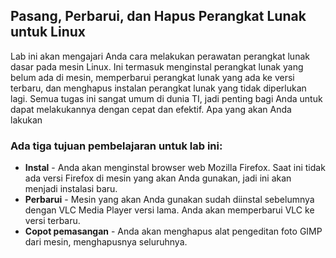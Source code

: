 ## Pasang, Perbarui, dan Hapus Perangkat Lunak untuk Linux

Lab ini akan mengajari Anda cara melakukan perawatan perangkat lunak dasar pada mesin Linux. Ini termasuk menginstal perangkat lunak yang belum ada di mesin, memperbarui perangkat lunak yang ada ke versi terbaru, dan menghapus instalan perangkat lunak yang tidak diperlukan lagi. Semua tugas ini sangat umum di dunia TI, jadi penting bagi Anda untuk dapat melakukannya dengan cepat dan efektif.
Apa yang akan Anda lakukan

### Ada tiga tujuan pembelajaran untuk lab ini:

* **Instal** - Anda akan menginstal browser web Mozilla Firefox. Saat ini tidak ada versi Firefox di mesin yang akan Anda gunakan, jadi ini akan menjadi instalasi baru.
* **Perbarui** - Mesin yang akan Anda gunakan sudah diinstal sebelumnya dengan VLC Media Player versi lama. Anda akan memperbarui VLC ke versi terbaru.
* **Copot pemasangan** - Anda akan menghapus alat pengeditan foto GIMP dari mesin, menghapusnya seluruhnya.
